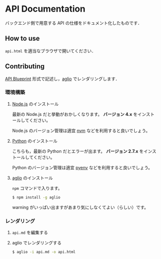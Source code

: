 # API Documentation

バックエンド側で用意する API の仕様をドキュメント化したものです．


## How to use

`api.html` を適当なブラウザで開いてください．


## Contributing

[API Blueprint](https://apiblueprint.org/) 形式で記述し，[aglio](https://github.com/danielgtaylor/aglio) でレンダリングします．


### 環境構築

1. [Node.js](https://nodejs.org/ja/) のインストール

	最新の Node.js だと挙動がおかしくなります。
	**バージョン 4.x** をインストールしてください。

	Node.js のバージョン管理は適宜 [nvm](https://github.com/creationix/nvm) などを利用すると良いでしょう。

1. [Python](https://www.python.org/) のインストール

	こちらも，最新の Python だとエラーが出ます。
	**バージョン 2.7.x** をインストールしてください。

	Python のバージョン管理は適宜 [pyenv](https://github.com/pyenv/pyenv) などを利用すると良いでしょう。

1. [aglio](https://github.com/danielgtaylor/aglio) のインストール

	`npm` コマンドで入ります。

	```sh
	$ npm install -g aglio
	```

	warning がいっぱい出ますがあまり気にしなくてよい（らしい）です。


### レンダリング

1. `api.md` を編集する

1. aglio でレンダリングする

	```sh
	$ aglio -i api.md -o api.html
	```
